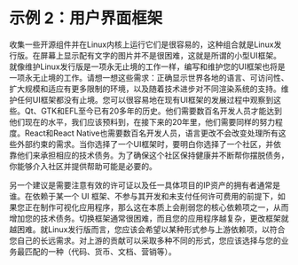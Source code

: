 
# 示例 2：用户界面框架

收集一些开源组件并在Linux内核上运行它们是很容易的，这种组合就是Linux发行版。在屏幕上显示配有文字的图片并不是很困难，这就是所谓的小型UI框架。就像维护Linux发行版是一项永无止境的工作一样，编写和维护您的UI框架也将是一项永无止境的工作。请想一想这些需求：正确显示世界各地的语言、可访问性、扩大规模和适应有更多限制的环境，以及随着技术进步对不同渲染系统的支持。维护任何UI框架都没有止境。您可以很容易地在现有UI框架的发展过程中观察到这些。Qt、GTK和EFL至今已有20多年的历史。他们需要数百名开发人员才能达到他们现在的水平，我们应该预料到，在接下来的20年里，他们需要同样的努力程度。React和React Native也需要数百名开发人员，语言更改不会改变处理所有这些外部约束的需求。当你选择了一个UI框架时，要明白你选择了一个社区，并依靠他们来承担相应的技术债务。为了确保这个社区保持健康并不断帮你摆脱债务，你能够介入社区并提供帮助可能是必要的。 

另一个建议是需要注意有效的许可证以及任一具体项目的IP资产的拥有者通常是谁。在依赖于某一个 UI 框架、不参与其开发和未支付任何许可费用的前提下，如果您正在制作可视化应用程序，那么这在本质上会削弱您的核心依赖项之一，从而增加您的技术债务。切换框架通常很困难，而且您的应用程序越复杂，更改框架就越困难。就Linux发行版而言，您应该会希望以某种形式参与上游依赖项，以符合您自己的长远需求。对上游的贡献可以采取多种不同的形式，您应该选择与您的业务最匹配的一种（代码、货币、文档、营销等）。
